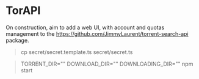 # TorAPI

On construction, aim to add a web UI, with account and quotas management to the https://github.com/JimmyLaurent/torrent-search-api package.

> cp secret/secret.template.ts secret/secret.ts

> TORRENT_DIR="" DOWNLOAD_DIR="" DOWNLOADING_DIR="" npm start
